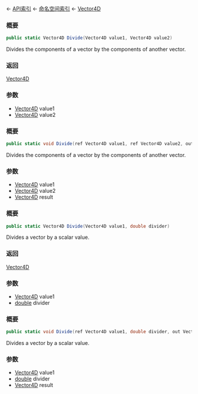 ← [API索引](Api-Index) ← [命名空间索引](Namespace-Index) ← [Vector4D](VRageMath.Vector4D)

### 概要

```csharp
public static Vector4D Divide(Vector4D value1, Vector4D value2)
```

Divides the components of a vector by the components of another vector.

### 返回

[Vector4D](VRageMath.Vector4D)

### 参数

* [Vector4D](VRageMath.Vector4D) value1
* [Vector4D](VRageMath.Vector4D) value2
### 概要

```csharp
public static void Divide(ref Vector4D value1, ref Vector4D value2, out Vector4D result)
```

Divides the components of a vector by the components of another vector.

### 参数

* [Vector4D](VRageMath.Vector4D) value1
* [Vector4D](VRageMath.Vector4D) value2
* [Vector4D](VRageMath.Vector4D) result
### 概要

```csharp
public static Vector4D Divide(Vector4D value1, double divider)
```

Divides a vector by a scalar value.

### 返回

[Vector4D](VRageMath.Vector4D)

### 参数

* [Vector4D](VRageMath.Vector4D) value1
* [double](https://docs.microsoft.com/en-us/dotnet/api/System.Double?view=netframework-4.6) divider
### 概要

```csharp
public static void Divide(ref Vector4D value1, double divider, out Vector4D result)
```

Divides a vector by a scalar value.

### 参数

* [Vector4D](VRageMath.Vector4D) value1
* [double](https://docs.microsoft.com/en-us/dotnet/api/System.Double?view=netframework-4.6) divider
* [Vector4D](VRageMath.Vector4D) result
